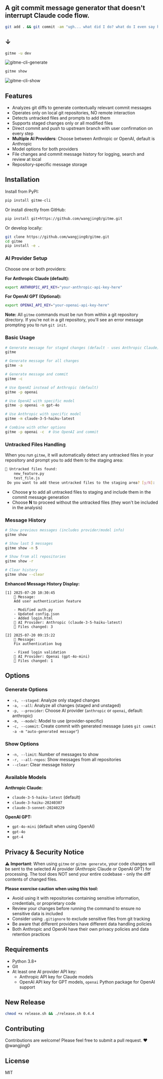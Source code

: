 ## A git commit message generator that doesn't interrupt Claude code flow.

```bash
git add . && git commit -am "ugh... what did I do? what do I even say here?" && git push -u origin dev
```
## ↓
```bash
gitme -u dev
```
![gitme-cli-generate](https://github.com/wangjing0/gitme/raw/main/images/gitcommit.png)
```bash
gitme show
```

![gitme-cli-show](https://github.com/wangjing0/gitme/raw/main/images/gitshow.png)

## Features

- Analyzes git diffs to generate contextually relevant commit messages
- Operates only on local git repositories, NO remote interaction
- Detects untracked files and prompts to add them
- Supports staged changes only or all modified files
- Direct commit and push to upstream branch with user confirmation on every step
- **Multiple AI Providers**: Choose between Anthropic or OpenAI, default is Anthropic
- Model options for both providers
- File changes and commit message history for logging, search and review at local
- Repository-specific message storage

## Installation

Install from PyPI:

```bash
pip install gitme-cli
```

Or install directly from GitHub:

```bash
pip install git+https://github.com/wangjing0/gitme.git
```

Or develop locally:

```bash
git clone https://github.com/wangjing0/gitme.git
cd gitme
pip install -e .
```

### AI Provider Setup

Choose one or both providers:

**For Anthropic Claude (default):**
```bash
export ANTHROPIC_API_KEY="your-anthropic-api-key-here"
```

**For OpenAI GPT (Optional):**
```bash
export OPENAI_API_KEY="your-openai-api-key-here"
```


**Note:** All `gitme` commands must be run from within a git repository directory. If you're not in a git repository, you'll see an error message prompting you to run `git init`.

### Basic Usage

```bash
# Generate message for staged changes (default - uses Anthropic Claude)
gitme

# Generate message for all changes
gitme -a

# Generate message and commit
gitme -c
```

```bash
# Use OpenAI instead of Anthropic (default)
gitme -p openai

# Use OpenAI with specific model
gitme -p openai -m gpt-4o

# Use Anthropic with specific model
gitme -m claude-3-5-haiku-latest

# Combine with other options
gitme -p openai -c  # Use OpenAI and commit
```

### Untracked Files Handling

When you run `gitme`, it will automatically detect any untracked files in your repository and prompt you to add them to the staging area:

```bash
📁 Untracked files found:
    new_feature.py
    test_file.js
 Do you want to add these untracked files to the staging area? [y/N]:
```

- Choose **y** to add all untracked files to staging and include them in the commit message generation
- Choose **N** to proceed without the untracked files (they won't be included in the analysis)

### Message History

```bash
# Show previous messages (includes provider/model info)
gitme show

# Show last 5 messages
gitme show -n 5

# Show from all repositories
gitme show -r

# Clear history
gitme show --clear
```

**Enhanced Message History Display:**
```
[1] 2025-07-20 10:30:45
    💬 Message:
    Add user authentication feature
    
    - Modified auth.py
    - Updated config.json
    - Added login.html
    🤖 AI Provider: Anthropic (claude-3-5-haiku-latest)
    📝 Files changed: 3

[2] 2025-07-20 09:15:22
    💬 Message:
    Fix authentication bug
    
    - Fixed login validation
    🤖 AI Provider: Openai (gpt-4o-mini)
    📝 Files changed: 1
```

## Options

### Generate Options

- `-s, --staged`: Analyze only staged changes
- `-a, --all`: Analyze all changes (staged and unstaged)
- `-p, --provider`: Choose AI provider (`anthropic` or `openai`, default: anthropic)
- `-m, --model`: Model to use (provider-specific)
- `-c, --commit`: Create commit with generated message (uses `git commit -a -m "auto-generated message"`)

### Show Options

- `-n, --limit`: Number of messages to show
- `-r, --all-repos`: Show messages from all repositories
- `--clear`: Clear message history

### Available Models

**Anthropic Claude:**
- `claude-3-5-haiku-latest` (default)
- `claude-3-haiku-20240307`
- `claude-3-sonnet-20240229`

**OpenAI GPT:**
- `gpt-4o-mini` (default when using OpenAI)
- `gpt-4o`
- `gpt-4`

## Privacy & Security Notice

⚠️ **Important**: When using `gitme` or `gitme generate`, your code changes will be sent to the selected AI provider (Anthropic Claude or OpenAI GPT) for processing. The tool does NOT send your entire codebase - only the diff contents of changed files.

**Please exercise caution when using this tool:**
- Avoid using it with repositories containing sensitive information, credentials, or proprietary code
- Review your changes before running the command to ensure no sensitive data is included
- Consider using `.gitignore` to exclude sensitive files from git tracking
- Be aware that different providers have different data handling policies
- Both Anthropic and OpenAI have their own privacy policies and data retention practices

## Requirements

- Python 3.8+
- Git
- At least one AI provider API key:
  - Anthropic API key for Claude models
  - OpenAI API key for GPT models, `openai` Python package for OpenAI support

## New Release

```bash
chmod +x release.sh && ./release.sh 0.4.4
```

## Contributing

Contributions are welcome! Please feel free to submit a pull request. ❤️ @wangjing0 

## License

MIT